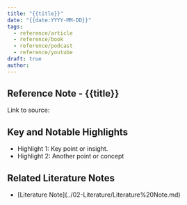 ```yaml
---
title: "{{title}}"
date: "{{date:YYYY-MM-DD}}"
tags:
  - reference/article
  - reference/book
  - reference/podcast
  - reference/youtube
draft: true
author:
---
```


## Reference Note - {{title}}

Link to source:

## Key and Notable Highlights

- Highlight 1: Key point or insight.
- Highlight 2: Another point or concept

## Related Literature Notes

- \[Literature Note\]\(../02-Literature/Literature%20Note.md\)
